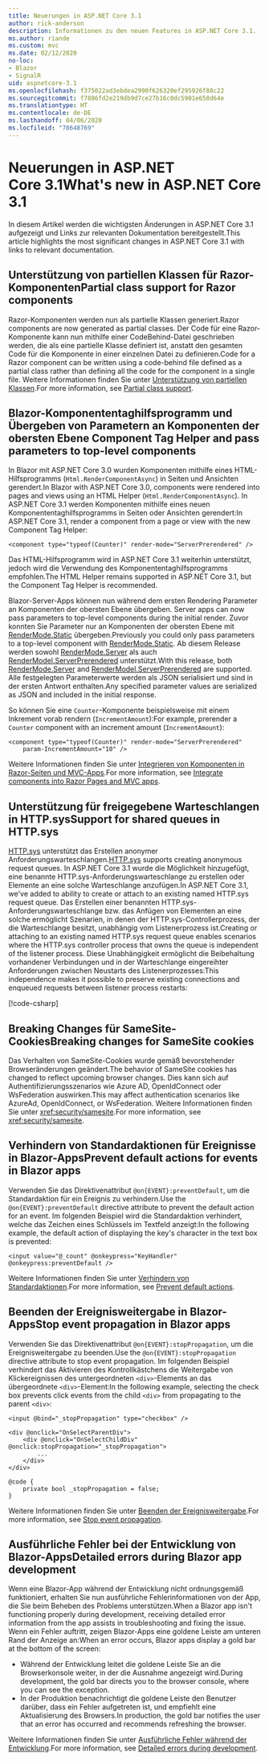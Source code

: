 ```yaml
---
title: Neuerungen in ASP.NET Core 3.1
author: rick-anderson
description: Informationen zu den neuen Features in ASP.NET Core 3.1.
ms.author: riande
ms.custom: mvc
ms.date: 02/12/2020
no-loc:
- Blazor
- SignalR
uid: aspnetcore-3.1
ms.openlocfilehash: f375022ad3ebdea2990f626320ef295926f88c22
ms.sourcegitcommit: f7886fd2e219db9d7ce27b16c0dc5901e658d64e
ms.translationtype: HT
ms.contentlocale: de-DE
ms.lasthandoff: 04/06/2020
ms.locfileid: "78648769"
---
```

# <a name="whats-new-in-aspnet-core-31"></a><span data-ttu-id="ef2d4-103">Neuerungen in ASP.NET Core 3.1</span><span class="sxs-lookup"><span data-stu-id="ef2d4-103">What's new in ASP.NET Core 3.1</span></span>

<span data-ttu-id="ef2d4-104">In diesem Artikel werden die wichtigsten Änderungen in ASP.NET Core 3.1 aufgezeigt und Links zur relevanten Dokumentation bereitgestellt.</span><span class="sxs-lookup"><span data-stu-id="ef2d4-104">This article highlights the most significant changes in ASP.NET Core 3.1 with links to relevant documentation.</span></span>

## <a name="partial-class-support-for-razor-components"></a><span data-ttu-id="ef2d4-105">Unterstützung von partiellen Klassen für Razor-Komponenten</span><span class="sxs-lookup"><span data-stu-id="ef2d4-105">Partial class support for Razor components</span></span>

<span data-ttu-id="ef2d4-106">Razor-Komponenten werden nun als partielle Klassen generiert.</span><span class="sxs-lookup"><span data-stu-id="ef2d4-106">Razor components are now generated as partial classes.</span></span> <span data-ttu-id="ef2d4-107">Der Code für eine Razor-Komponente kann nun mithilfe einer CodeBehind-Datei geschrieben werden, die als eine partielle Klasse definiert ist, anstatt den gesamten Code für die Komponente in einer einzelnen Datei zu definieren.</span><span class="sxs-lookup"><span data-stu-id="ef2d4-107">Code for a Razor component can be written using a code-behind file defined as a partial class rather than defining all the code for the component in a single file.</span></span> <span data-ttu-id="ef2d4-108">Weitere Informationen finden Sie unter [Unterstützung von partiellen Klassen](xref:blazor/components#partial-class-support).</span><span class="sxs-lookup"><span data-stu-id="ef2d4-108">For more information, see [Partial class support](xref:blazor/components#partial-class-support).</span></span>

## <a name="opno-locblazor-component-tag-helper-and-pass-parameters-to-top-level-components"></a>Blazor<span data-ttu-id="ef2d4-109">-Komponententaghilfsprogramm und Übergeben von Parametern an Komponenten der obersten Ebene</span><span class="sxs-lookup"><span data-stu-id="ef2d4-109"> Component Tag Helper and pass parameters to top-level components</span></span>

<span data-ttu-id="ef2d4-110">In Blazor mit ASP.NET Core 3.0 wurden Komponenten mithilfe eines HTML-Hilfsprogramms (`Html.RenderComponentAsync`) in Seiten und Ansichten gerendert.</span><span class="sxs-lookup"><span data-stu-id="ef2d4-110">In Blazor with ASP.NET Core 3.0, components were rendered into pages and views using an HTML Helper (`Html.RenderComponentAsync`).</span></span> <span data-ttu-id="ef2d4-111">In ASP.NET Core 3.1 werden Komponenten mithilfe eines neuen Komponententaghilfsprogramms in Seiten oder Ansichten gerendert:</span><span class="sxs-lookup"><span data-stu-id="ef2d4-111">In ASP.NET Core 3.1, render a component from a page or view with the new Component Tag Helper:</span></span>

```cshtml
<component type="typeof(Counter)" render-mode="ServerPrerendered" />
```

<span data-ttu-id="ef2d4-112">Das HTML-Hilfsprogramm wird in ASP.NET Core 3.1 weiterhin unterstützt, jedoch wird die Verwendung des Komponententaghilfsprogramms empfohlen.</span><span class="sxs-lookup"><span data-stu-id="ef2d4-112">The HTML Helper remains supported in ASP.NET Core 3.1, but the Component Tag Helper is recommended.</span></span>

Blazor<span data-ttu-id="ef2d4-113">-Server-Apps können nun während dem ersten Rendering Parameter an Komponenten der obersten Ebene übergeben.</span><span class="sxs-lookup"><span data-stu-id="ef2d4-113"> Server apps can now pass parameters to top-level components during the initial render.</span></span> <span data-ttu-id="ef2d4-114">Zuvor konnten Sie Parameter nur an Komponenten der obersten Ebene mit [RenderMode.Static](xref:Microsoft.AspNetCore.Mvc.Rendering.RenderMode.Static) übergeben.</span><span class="sxs-lookup"><span data-stu-id="ef2d4-114">Previously you could only pass parameters to a top-level component with [RenderMode.Static](xref:Microsoft.AspNetCore.Mvc.Rendering.RenderMode.Static).</span></span> <span data-ttu-id="ef2d4-115">Ab diesem Release werden sowohl [RenderMode.Server](xref:Microsoft.AspNetCore.Mvc.Rendering.RenderMode.Server) als auch [RenderModel.ServerPrerendered](xref:Microsoft.AspNetCore.Mvc.Rendering.RenderMode.ServerPrerendered) unterstützt.</span><span class="sxs-lookup"><span data-stu-id="ef2d4-115">With this release, both [RenderMode.Server](xref:Microsoft.AspNetCore.Mvc.Rendering.RenderMode.Server) and [RenderModel.ServerPrerendered](xref:Microsoft.AspNetCore.Mvc.Rendering.RenderMode.ServerPrerendered) are supported.</span></span> <span data-ttu-id="ef2d4-116">Alle festgelegten Parameterwerte werden als JSON serialisiert und sind in der ersten Antwort enthalten.</span><span class="sxs-lookup"><span data-stu-id="ef2d4-116">Any specified parameter values are serialized as JSON and included in the initial response.</span></span>

<span data-ttu-id="ef2d4-117">So können Sie eine `Counter`-Komponente beispielsweise mit einem Inkrement vorab rendern (`IncrementAmount`):</span><span class="sxs-lookup"><span data-stu-id="ef2d4-117">For example, prerender a `Counter` component with an increment amount (`IncrementAmount`):</span></span>

```cshtml
<component type="typeof(Counter)" render-mode="ServerPrerendered" 
    param-IncrementAmount="10" />
```

<span data-ttu-id="ef2d4-118">Weitere Informationen finden Sie unter [Integrieren von Komponenten in Razor-Seiten und MVC-Apps](xref:blazor/integrate-components).</span><span class="sxs-lookup"><span data-stu-id="ef2d4-118">For more information, see [Integrate components into Razor Pages and MVC apps](xref:blazor/integrate-components).</span></span>

## <a name="support-for-shared-queues-in-httpsys"></a><span data-ttu-id="ef2d4-119">Unterstützung für freigegebene Warteschlangen in HTTP.sys</span><span class="sxs-lookup"><span data-stu-id="ef2d4-119">Support for shared queues in HTTP.sys</span></span>

<span data-ttu-id="ef2d4-120">[HTTP.sys](xref:fundamentals/servers/httpsys) unterstützt das Erstellen anonymer Anforderungswarteschlangen.</span><span class="sxs-lookup"><span data-stu-id="ef2d4-120">[HTTP.sys](xref:fundamentals/servers/httpsys) supports creating anonymous request queues.</span></span> <span data-ttu-id="ef2d4-121">In ASP.NET Core 3.1 wurde die Möglichkeit hinzugefügt, eine benannte HTTP.sys-Anforderungswarteschlange zu erstellen oder Elemente an eine solche Warteschlange anzufügen.</span><span class="sxs-lookup"><span data-stu-id="ef2d4-121">In ASP.NET Core 3.1, we've added to ability to create or attach to an existing named HTTP.sys request queue.</span></span> <span data-ttu-id="ef2d4-122">Das Erstellen einer benannten HTTP.sys-Anforderungswarteschlange bzw. das Anfügen von Elementen an eine solche ermöglicht Szenarien, in denen der HTTP.sys-Controllerprozess, der die Warteschlange besitzt, unabhängig vom Listenerprozess ist.</span><span class="sxs-lookup"><span data-stu-id="ef2d4-122">Creating or attaching to an existing named HTTP.sys request queue enables scenarios where the HTTP.sys controller process that owns the queue is independent of the listener process.</span></span> <span data-ttu-id="ef2d4-123">Diese Unabhängigkeit ermöglicht die Beibehaltung vorhandener Verbindungen und in der Warteschlange eingereihter Anforderungen zwischen Neustarts des Listenerprozesses:</span><span class="sxs-lookup"><span data-stu-id="ef2d4-123">This independence makes it possible to preserve existing connections and enqueued requests between listener process restarts:</span></span>

[!code-csharp[](sample/Program.cs?name=snippet)]

## <a name="breaking-changes-for-samesite-cookies"></a><span data-ttu-id="ef2d4-124">Breaking Changes für SameSite-Cookies</span><span class="sxs-lookup"><span data-stu-id="ef2d4-124">Breaking changes for SameSite cookies</span></span>

<span data-ttu-id="ef2d4-125">Das Verhalten von SameSite-Cookies wurde gemäß bevorstehender Browseränderungen geändert.</span><span class="sxs-lookup"><span data-stu-id="ef2d4-125">The behavior of SameSite cookies has changed to reflect upcoming browser changes.</span></span> <span data-ttu-id="ef2d4-126">Dies kann sich auf Authentifizierungsszenarios wie Azure AD, OpenIdConnect oder WsFederation auswirken.</span><span class="sxs-lookup"><span data-stu-id="ef2d4-126">This may affect authentication scenarios like AzureAd, OpenIdConnect, or WsFederation.</span></span> <span data-ttu-id="ef2d4-127">Weitere Informationen finden Sie unter <xref:security/samesite>.</span><span class="sxs-lookup"><span data-stu-id="ef2d4-127">For more information, see <xref:security/samesite>.</span></span>

## <a name="prevent-default-actions-for-events-in-opno-locblazor-apps"></a><span data-ttu-id="ef2d4-128">Verhindern von Standardaktionen für Ereignisse in Blazor-Apps</span><span class="sxs-lookup"><span data-stu-id="ef2d4-128">Prevent default actions for events in Blazor apps</span></span>

<span data-ttu-id="ef2d4-129">Verwenden Sie das Direktivenattribut `@on{EVENT}:preventDefault`, um die Standardaktion für ein Ereignis zu verhindern.</span><span class="sxs-lookup"><span data-stu-id="ef2d4-129">Use the `@on{EVENT}:preventDefault` directive attribute to prevent the default action for an event.</span></span> <span data-ttu-id="ef2d4-130">Im folgenden Beispiel wird die Standardaktion verhindert, welche das Zeichen eines Schlüssels im Textfeld anzeigt:</span><span class="sxs-lookup"><span data-stu-id="ef2d4-130">In the following example, the default action of displaying the key's character in the text box is prevented:</span></span>

```razor
<input value="@_count" @onkeypress="KeyHandler" @onkeypress:preventDefault />
```

<span data-ttu-id="ef2d4-131">Weitere Informationen finden Sie unter [Verhindern von Standardaktionen](xref:blazor/event-handling#prevent-default-actions).</span><span class="sxs-lookup"><span data-stu-id="ef2d4-131">For more information, see [Prevent default actions](xref:blazor/event-handling#prevent-default-actions).</span></span>

## <a name="stop-event-propagation-in-opno-locblazor-apps"></a><span data-ttu-id="ef2d4-132">Beenden der Ereignisweitergabe in Blazor-Apps</span><span class="sxs-lookup"><span data-stu-id="ef2d4-132">Stop event propagation in Blazor apps</span></span>

<span data-ttu-id="ef2d4-133">Verwenden Sie das Direktivenattribut `@on{EVENT}:stopPropagation`, um die Ereignisweitergabe zu beenden.</span><span class="sxs-lookup"><span data-stu-id="ef2d4-133">Use the `@on{EVENT}:stopPropagation` directive attribute to stop event propagation.</span></span> <span data-ttu-id="ef2d4-134">Im folgenden Beispiel verhindert das Aktivieren des Kontrollkästchens die Weitergabe von Klickereignissen des untergeordneten `<div>`-Elements an das übergeordnete `<div>`-Element:</span><span class="sxs-lookup"><span data-stu-id="ef2d4-134">In the following example, selecting the check box prevents click events from the child `<div>` from propagating to the parent `<div>`:</span></span>

```razor
<input @bind="_stopPropagation" type="checkbox" />

<div @onclick="OnSelectParentDiv">
    <div @onclick="OnSelectChildDiv" @onclick:stopPropagation="_stopPropagation">
        ...
    </div>
</div>

@code {
    private bool _stopPropagation = false;
}
```

<span data-ttu-id="ef2d4-135">Weitere Informationen finden Sie unter [Beenden der Ereignisweitergabe](xref:blazor/event-handling#stop-event-propagation).</span><span class="sxs-lookup"><span data-stu-id="ef2d4-135">For more information, see [Stop event propagation](xref:blazor/event-handling#stop-event-propagation).</span></span>

## <a name="detailed-errors-during-opno-locblazor-app-development"></a><span data-ttu-id="ef2d4-136">Ausführliche Fehler bei der Entwicklung von Blazor-Apps</span><span class="sxs-lookup"><span data-stu-id="ef2d4-136">Detailed errors during Blazor app development</span></span>

<span data-ttu-id="ef2d4-137">Wenn eine Blazor-App während der Entwicklung nicht ordnungsgemäß funktioniert, erhalten Sie nun ausführliche Fehlerinformationen von der App, die Sie beim Beheben des Problems unterstützen.</span><span class="sxs-lookup"><span data-stu-id="ef2d4-137">When a Blazor app isn't functioning properly during development, receiving detailed error information from the app assists in troubleshooting and fixing the issue.</span></span> <span data-ttu-id="ef2d4-138">Wenn ein Fehler auftritt, zeigen Blazor-Apps eine goldene Leiste am unteren Rand der Anzeige an:</span><span class="sxs-lookup"><span data-stu-id="ef2d4-138">When an error occurs, Blazor apps display a gold bar at the bottom of the screen:</span></span>

* <span data-ttu-id="ef2d4-139">Während der Entwicklung leitet die goldene Leiste Sie an die Browserkonsole weiter, in der die Ausnahme angezeigt wird.</span><span class="sxs-lookup"><span data-stu-id="ef2d4-139">During development, the gold bar directs you to the browser console, where you can see the exception.</span></span>
* <span data-ttu-id="ef2d4-140">In der Produktion benachrichtigt die goldene Leiste den Benutzer darüber, dass ein Fehler aufgetreten ist, und empfiehlt eine Aktualisierung des Browsers.</span><span class="sxs-lookup"><span data-stu-id="ef2d4-140">In production, the gold bar notifies the user that an error has occurred and recommends refreshing the browser.</span></span>

<span data-ttu-id="ef2d4-141">Weitere Informationen finden Sie unter [Ausführliche Fehler während der Entwicklung](xref:blazor/handle-errors#detailed-errors-during-development).</span><span class="sxs-lookup"><span data-stu-id="ef2d4-141">For more information, see [Detailed errors during development](xref:blazor/handle-errors#detailed-errors-during-development).</span></span>
